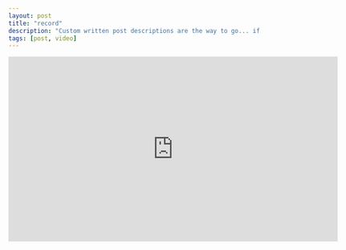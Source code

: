 ```yaml
---
layout: post
title: "record"
description: "Custom written post descriptions are the way to go... if you're not lazy."
tags: [post, video]
---
```


<iframe width="656" height="368" src="https://luyang1026.github.io/assets/robot0.mp4" frameborder="0"></iframe>